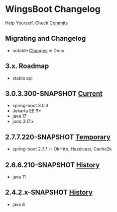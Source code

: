 <!-- Keep a Changelog guide -> https://keepachangelog.com -->

# WingsBoot Changelog

Help Yourself, Check [Commits]

## Migrating and Changelog

- notable [Changes] in Docs

## 3.x. Roadmap

- stable api

## 3.0.3.300-SNAPSHOT [Current]

- spring-boot 3.0.3
- Jakarta EE 9+
- java 17
- jooq 3.17.x

## 2.7.7.220-SNAPSHOT [Temporary]

- spring-boot 2.7.7 💥 OkHttp, Hazelcast, Cache2k

## 2.6.6.210-SNAPSHOT [History]

- java 11

## 2.4.2.x-SNAPSHOT [History]

- java 8

[Current]: https://github.com/trydofor/pro.fessional.wings
[History]: https://github.com/trydofor/pro.fessional.wings/tags
[Temporary]: https://github.com/trydofor/pro.fessional.wings/tags
[Commits]: https://github.com/trydofor/pro.fessional.wings/commits/develop
[Changes]: https://wings.fessional.pro/en/9-example/9a.wings-change/
